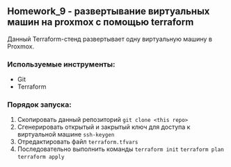 ## Homework_9 - развертывание виртуальных машин на proxmox с помощью terraform

Данный Terraform-стенд развертывает одну виртуальную машину в Proxmox.

### Используемые инструменты:

* Git
* Terraform

### Порядок запуска:

1. Скопировать данный репозиторий ```git clone <this repo>```
2. Сгенерировать открытый и закрытый ключ для доступа к виртуальной машине ```ssh-keygen``` 
3. Отредактировать файл ```terraform.tfvars```
4. Последовательно выполнить команды ```terraform init``` ```terraform plan``` ```terraform apply```